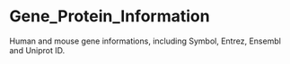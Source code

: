 # Gene_Protein_Information
Human and mouse gene informations, including Symbol, Entrez, Ensembl and Uniprot ID.
